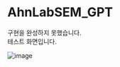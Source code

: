 # AhnLabSEM_GPT
구현을 완성하지 못했습니다.<br>
테스트 화면입니다.

![image](https://github.com/angelgold1004/AhnLabSEM_GPT/assets/79982322/0c908490-3894-45f1-8c05-914ca4de5b68)
